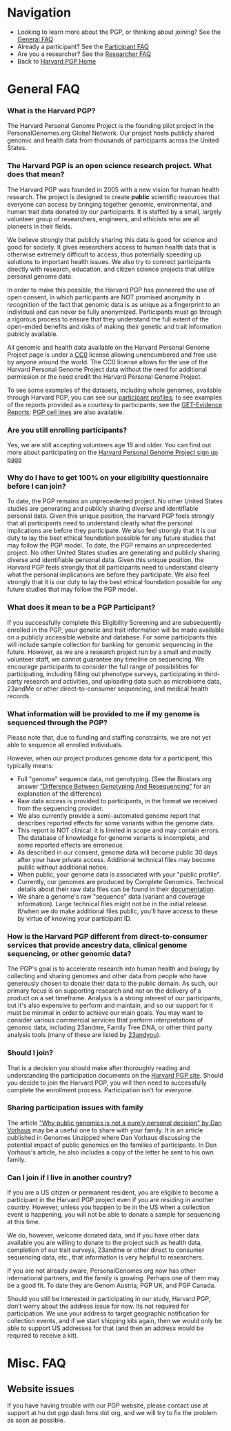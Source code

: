 # Navigation

* Looking to learn more about the PGP, or thinking about joining? See the [General FAQ](learn_more.md)
* Already a participant? See the [Participant FAQ](participant.md)
* Are you a researcher? See the [Researcher FAQ](researcher.md)
* Back to [Harvard PGP Home](http://my.pgp-hms.org)

# General FAQ
### What is the Harvard PGP?
The Harvard Personal Genome Project is the founding pilot project in the PersonalGenomes.org Global Network. Our project hosts publicly shared genomic and health data from thousands of participants across the United States.

### The Harvard PGP is an open science research project. What does that mean?
The Harvard PGP was founded in 2005 with a new vision for human health research. The project is designed to create **public** scientific resources that everyone can access by bringing together genomic, environmental, and human trait data donated by our participants. It is staffed by a small, largely volunteer group of researchers, engineers, and ethicists who are all pioneers in their fields.

We believe strongly that publicly sharing this data is good for science and good for society. It gives researchers access to human health data that is otherwise extremely difficult to access, thus potentially speeding up solutions to important health issues. We also try to connect participants directly with research, education, and citizen science projects that utilize personal genome data.

In order to make this possible, the Harvard PGP has pioneered the use of open consent, in which participants are NOT promised anonymity in recognition of the fact that genomic data is as unique as a fingerprint to an individual and can never be fully anonymized. Participants must go through a rigorous process to ensure that they understand the full extent of the open-ended benefits and risks of making their genetic and trait information publicly available.

All genomic and health data available on the Harvard Personal Genome Project page is under a [CC0](https://creativecommons.org/about/cc0) license allowing unencumbered and free use by anyone around the world.  The CC0 license allows for the use of the Harvard Personal Genome Project data without the need for additional permission or the need credit the Harvard Personal Genome Project.

To see some examples of the datasets, including whole genomes, available through Harvard PGP, you can see our [participant profiles](https://my.pgp-hms.org/users); to see examples of the reports provided as a courtesy to participants, see the [GET-Evidence Reports](http://evidence.pgp-hms.org/genomes); [PGP cell lines](https://catalog.coriell.org/0/Sections/Collections/NIGMS/PGPs.aspx?PgId=772&coll=GM) are also available.

### Are you still enrolling participants?
Yes, we are still accepting volunteers age 18 and older. You can find out more about participating on the [Harvard Personal Genome Project sign up page](http://www.personalgenomes.org/harvard/sign-up)

### Why do I have to get 100% on  your eligibility questionnaire before I can join?
To date, the PGP remains an unprecedented project. No other United States studies are generating and publicly sharing diverse and identifiable personal data. Given this unique position, the Harvard PGP feels strongly that all participants need to understand clearly what the personal implications are before they participate. We also feel strongly that it is our duty to lay the best ethical foundation possible for any future studies that may follow the PGP model.		 To date, the PGP remains an unprecedented project. No other United States studies are generating and publicly sharing diverse and identifiable personal data. Given this unique position, the Harvard PGP feels strongly that all participants need to understand clearly what the personal implications are before they participate. We also feel strongly that it is our duty to lay the best ethical foundation possible for any future studies that may follow the PGP model.

### What does it mean to be a PGP Participant?
If you successfully complete this Eligibility Screening and are subsequently enrolled in the PGP, your genetic and trait information will be made available on a publicly accessible website and database. For some participants this will include sample collection for banking for genomic sequencing in the future. However, as we are a research project run by a small and mostly volunteer staff, we cannot guarantee any timeline on sequencing. We encourage participants to consider the full range of possibilities for participating, including filling out phenotype surveys, participating in third-party research and activities, and uploading data such as microbiome data, 23andMe or other direct-to-consumer sequencing, and medical health records.

### What information will be provided to me if my genome is sequenced through the PGP?
Please note that, due to funding and staffing constraints, we are not yet able to sequence all enrolled individuals.

However, when our project produces genome data for a participant, this typically means:
  * Full "genome" sequence data, not genotyping. (See the Biostars.org answer ["Difference Between Genotyping And Resequencing"](https://www.biostars.org/p/5197/) for an explanation of the difference)
  * Raw data access is provided to participants, in the format we received from the sequencing provider.
  * We also currently provide a semi-automated genome report that describes reported effects for some variants within the genome data.
  * This report is NOT clinical: it is limited in scope and may contain errors.  The database of knowledge for genome variants is incomplete, and some reported effects are erroneous.
  * As described in our consent, genome data will become public 30 days after your have private access. Additional technical files may become public without additional notice.
  * When public, your genome data is associated with your "public profile".
  * Currently, our genomes are produced by Complete Genomics. Technical details about their raw data files can be found in their [documentation](http://www.completegenomics.com/customer-support/documentation/100357139-2/).
  * We share a genome's raw "sequence" data (variant and coverage information). Large technical files might not be in the initial release. If/when we do make additional files public, you'll have access to these by virtue of knowing your participant ID.

### How is the Harvard PGP different from direct-to-consumer services that provide ancestry data, clinical genome sequencing, or other genomic data?

The PGP's goal is to accelerate research into human health and biology by collecting and sharing genomes and other data from people who have generously chosen to donate their data to the public domain. As such, our primary focus is on supporting research and not on the delivery of a product on a set timeframe. Analysis is a strong interest of our participants, but it's also expensive to perform and maintain, and so our support for it must be minimal in order to achieve our main goals. You may want to consider various commercial services that perform interpretations of genomic data, including 23andme, Family Tree DNA, or other third party analysis tools (many of these are listed by [23andyou](http://www.23andyou.com/3rdparty)).

### Should I join?
That is a decision you should make after thoroughly reading and understanding the participation documents on the [Harvard PGP site](http://www.personalgenomes.org/harvard/sign-up).  Should you decide to join the Harvard PGP, you will then need to successfully complete the enrollment process. Participation isn't for everyone.

### Sharing participation issues with family
The article ["Why public genomics is not a purely personal decision" by Dan Vorhaus](http://genomesunzipped.org/2010/10/why-public-genomics-is-not-a-purely-personal-decision.php) may be a useful one to share with your family.  It is an article published in Genomes Unzipped where Dan Vorhaus discussing the potential impact of public genomics on the families of participants. In Dan Vorhaus's article, he also includes a copy of the letter he sent to his own family.

### Can I join if I live in another country?
If you are a US citizen or permanent resident, you are eligible to become a participant in the Harvard PGP project even if you are residing in another country. However, unless you happen to be in the US when a collection event is happening, you will not be able to donate a sample for sequencing at this time.

We do, however, welcome donated data, and if you have other data available you are willing to donate to the project such as health data, completion of our trait surveys, 23andme or other direct to consumer sequencing data, etc., that information is very helpful to researchers.

If you are not already aware, PersonalGenomes.org now has other international partners, and the family is growing. Perhaps one of them may be a good fit. To date they are Genom Austria, PGP UK, and PGP Canada.

Should you still be interested in participating in our study, Harvard PGP, don’t worry about the address issue for now. Its not required for participation. We use your address to target geographic notification for collection events, and if we start shipping kits again, then we would only be able to support US addresses for that (and then an address would be required to receive a kit).


# Misc. FAQ

## Website issues
If you have having trouble with our PGP website, please contact use at support at hu dot pgp dash hms dot org, and we will try to fix the problem as soon as possible.
